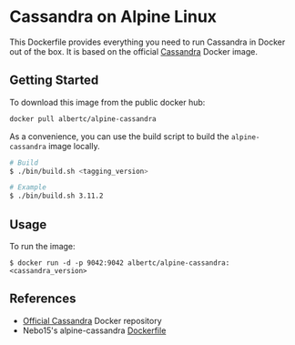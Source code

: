 # Cassandra on Alpine Linux

This Dockerfile provides everything you need to run Cassandra in Docker out of the box. It is based on the official [Cassandra](https://github.com/docker-library/cassandra/) Docker image.

## Getting Started

To download this image from the public docker hub:

```sh
docker pull albertc/alpine-cassandra
```

As a convenience, you can use the build script to build the `alpine-cassandra` image locally.

```sh
# Build
$ ./bin/build.sh <tagging_version>

# Example
$ ./bin/build.sh 3.11.2
```

## Usage

To run the image:

```
$ docker run -d -p 9042:9042 albertc/alpine-cassandra:<cassandra_version>
```

## References
- [Official Cassandra](https://hub.docker.com/_/cassandra/) Docker repository
- Nebo15's alpine-cassandra [Dockerfile](https://github.com/Nebo15/alpine-cassandra/blob/master/Dockerfile)
